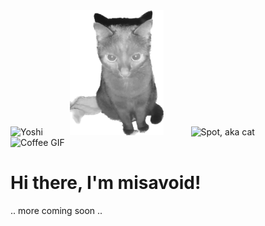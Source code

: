 
<div>
    <img alt="Yoshi" height="200" width="150" src="Yoshi.png"> &nbsp;&nbsp;&nbsp;&nbsp;&nbsp;&nbsp;&nbsp;&nbsp;&nbsp;
    <img alt="Vigil, aka cat" height="200" width="150" src="Vigil.png"/> &nbsp;&nbsp;&nbsp;&nbsp;&nbsp;&nbsp;&nbsp;&nbsp;&nbsp;
    <img alt="Spot, aka cat" height="150" width="200" src="SpotEcke.png"/> &nbsp;&nbsp;&nbsp;&nbsp;&nbsp;&nbsp;&nbsp;&nbsp;&nbsp;
    <img alt="Coffee GIF" height="200" width="200" src="https://media.giphy.com/media/Q5Qt0TOp7eippwBMIg/giphy.gif">
</div>

# Hi there, I'm misavoid!

.. more coming soon ..
